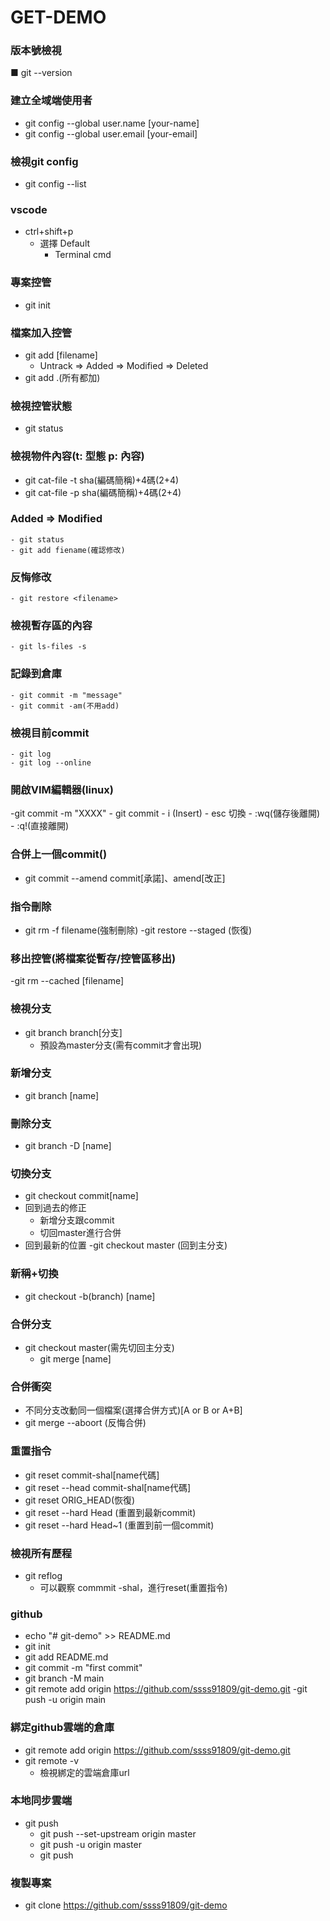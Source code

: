 # GET-DEMO

### 版本號檢視
■ git --version


### 建立全域端使用者

- git config --global user.name [your-name]
- git config --global user.email [your-email]


### 檢視git config

- git config --list

### vscode

- ctrl+shift+p
    - 選擇 Default
        - Terminal cmd

### 專案控管

- git init


### 檔案加入控管

- git add [filename]
	- Untrack => Added => Modified => Deleted
- git add .(所有都加)

### 檢視控管狀態

- git status

### 檢視物件內容(t: 型態 p: 內容)

- git cat-file -t sha(編碼簡稱)+4碼(2+4)
- git cat-file -p sha(編碼簡稱)+4碼(2+4)


### Added => Modified
	- git status
	- git add fiename(確認修改)

### 反悔修改 
	- git restore <filename>

### 檢視暫存區的內容
	- git ls-files -s

### 記錄到倉庫
	- git commit -m "message"
	- git commit -am(不用add)

### 檢視目前commit	
	- git log
	- git log --online

### 開啟VIM編輯器(linux)
-git commit -m "XXXX"
	- git commit
		- i (Insert)
		- esc 切換
			- :wq(儲存後離開)
			- :q!(直接離開)

### 合併上一個commit()
- git commit --amend commit[承諾]、amend[改正]

### 指令刪除
- git rm -f filename(強制刪除)
	-git restore --staged <filename>(恢復)

### 移出控管(將檔案從暫存/控管區移出)
-git rm --cached [filename]

### 檢視分支	
- git branch branch[分支]
	- 預設為master分支(需有commit才會出現)

### 新增分支
- git branch [name]


### 刪除分支
- git branch -D [name]


### 切換分支
- git checkout  commit[name]
- 回到過去的修正
	- 新增分支跟commit
	- 切回master進行合併
- 回到最新的位置
	-git checkout master (回到主分支)

### 新稱+切換
- git checkout -b(branch) [name]


### 合併分支 
-  git checkout master(需先切回主分支)
	- git merge [name]


### 合併衝突
- 不同分支改動同一個檔案(選擇合併方式)[A or B or A+B]
- git merge --aboort (反悔合併)



### 重置指令
- git reset commit-shal[name代碼]
- git reset --head commit-shal[name代碼]
- git reset ORIG_HEAD(恢復)
- git reset --hard Head (重置到最新commit)
- git reset --hard Head~1 (重置到前一個commit)


### 檢視所有歷程
- git reflog
	- 可以觀察 commmit -shal，進行reset(重置指令)

### github
- echo "# git-demo" >> README.md
- git init
- git add README.md
- git commit -m "first commit"
- git branch -M main
- git remote add origin https://github.com/ssss91809/git-demo.git
-git push -u origin main

### 綁定github雲端的倉庫
- git remote add origin https://github.com/ssss91809/git-demo.git
- git remote -v
	- 檢視綁定的雲端倉庫url

### 本地同步雲端
- git push
	- git push --set-upstream origin master
	- git push -u origin master
	- git push

### 複製專案
- git clone https://github.com/ssss91809/git-demo